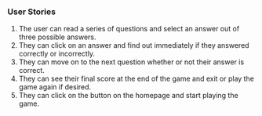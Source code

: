 ### User Stories

1. The user can read a series of questions and select an answer out of three possible answers.
2. They can click on an answer and find out immediately if they answered correctly or incorrectly.
3. They can move on to the next question whether or not their answer is correct.
4. They can see their final score at the end of the game and exit or play the game again if desired.
5. They can click on the button on the homepage and start playing the game.
